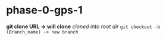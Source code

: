 # phase-0-gps-1
**git clone URL -> will clone**
*cloned into root dir*
`git checkout -b (Branch_name) -> new branch`

